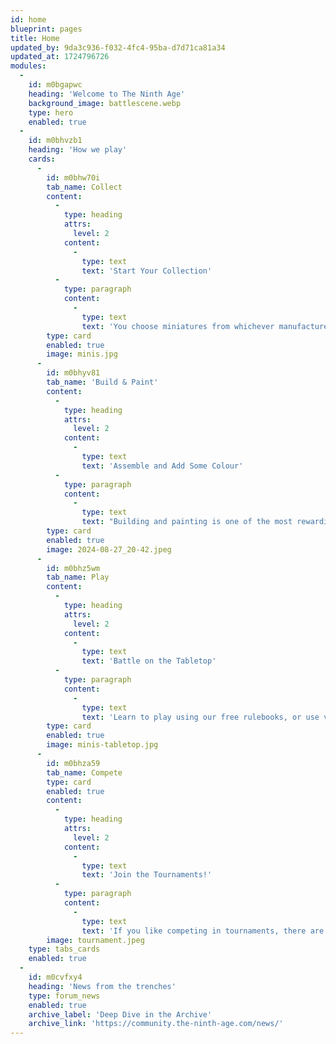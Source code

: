 ```yaml
---
id: home
blueprint: pages
title: Home
updated_by: 9da3c936-f032-4fc4-95ba-d7d71ca81a34
updated_at: 1724796726
modules:
  -
    id: m0bgapwc
    heading: 'Welcome to The Ninth Age'
    background_image: battlescene.webp
    type: hero
    enabled: true
  -
    id: m0bhvzb1
    heading: 'How we play'
    cards:
      -
        id: m0bhw70i
        tab_name: Collect
        content:
          -
            type: heading
            attrs:
              level: 2
            content:
              -
                type: text
                text: 'Start Your Collection'
          -
            type: paragraph
            content:
              -
                type: text
                text: 'You choose miniatures from whichever manufacturer you like the most. If you prefer to try the game out first, you can print out and use paper proxies. You can also play against others online, using third-party services.'
        type: card
        enabled: true
        image: minis.jpg
      -
        id: m0bhyv81
        tab_name: 'Build & Paint'
        content:
          -
            type: heading
            attrs:
              level: 2
            content:
              -
                type: text
                text: 'Assemble and Add Some Colour'
          -
            type: paragraph
            content:
              -
                type: text
                text: "Building and painting is one of the most rewarding parts of the Warhammer hobby. Whether you're crafting a regular human soldier, a towering daemon, or a colossal mechanical construct, your skills will grow with practice as you bring your miniatures to life."
        type: card
        enabled: true
        image: 2024-08-27_20-42.jpeg
      -
        id: m0bhz5wm
        tab_name: Play
        content:
          -
            type: heading
            attrs:
              level: 2
            content:
              -
                type: text
                text: 'Battle on the Tabletop'
          -
            type: paragraph
            content:
              -
                type: text
                text: 'Learn to play using our free rulebooks, or use video resources made by the community. Many people love to play games against friends, family, and other members of the Ninth Age community.'
        type: card
        enabled: true
        image: minis-tabletop.jpg
      -
        id: m0bhza59
        tab_name: Compete
        type: card
        enabled: true
        content:
          -
            type: heading
            attrs:
              level: 2
            content:
              -
                type: text
                text: 'Join the Tournaments!'
          -
            type: paragraph
            content:
              -
                type: text
                text: 'If you like competing in tournaments, there are several competitions each year.'
        image: tournament.jpeg
    type: tabs_cards
    enabled: true
  -
    id: m0cvfxy4
    heading: 'News from the trenches'
    type: forum_news
    enabled: true
    archive_label: 'Deep Dive in the Archive'
    archive_link: 'https://community.the-ninth-age.com/news/'
---
```

